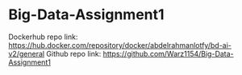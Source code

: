 # Big-Data-Assignment1

Dockerhub repo link: https://hub.docker.com/repository/docker/abdelrahmanlotfy/bd-ai-v2/general
Github repo link: https://github.com/Warz1154/Big-Data-Assignment1
